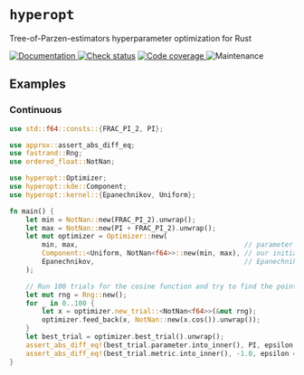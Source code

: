 # `hyperopt`

Tree-of-Parzen-estimators hyperparameter optimization for Rust

[![Documentation](https://img.shields.io/docsrs/hyperopt?style=for-the-badge)
](https://docs.rs/hyperopt)
[![Check status](https://img.shields.io/github/actions/workflow/status/eigenein/rust-hyperopt/check.yaml?style=for-the-badge)]((https://github.com/eigenein/rust-hyperopt/actions/workflows/check.yaml))
[![Code coverage](https://img.shields.io/codecov/c/github/eigenein/rust-hyperopt?style=for-the-badge)
](https://app.codecov.io/gh/eigenein/rust-hyperopt)
![Maintenance](https://img.shields.io/maintenance/yes/2024?style=for-the-badge)

## Examples

### Continuous

```rust
use std::f64::consts::{FRAC_PI_2, PI};

use approx::assert_abs_diff_eq;
use fastrand::Rng;
use ordered_float::NotNan;

use hyperopt::Optimizer;
use hyperopt::kde::Component;
use hyperopt::kernel::{Epanechnikov, Uniform};

fn main() {
    let min = NotNan::new(FRAC_PI_2).unwrap();
    let max = NotNan::new(PI + FRAC_PI_2).unwrap();
    let mut optimizer = Optimizer::new(
        min, max,                                         // parameter search range
        Component::<Uniform, NotNan<f64>>::new(min, max), // our initial guess is just as bad
        Epanechnikov,                                     // Epanechnikov kernel for the rescue 
    );

    // Run 100 trials for the cosine function and try to find the point `(π, -1)`:
    let mut rng = Rng::new();
    for _ in 0..100 {
        let x = optimizer.new_trial::<NotNan<f64>>(&mut rng);
        optimizer.feed_back(x, NotNan::new(x.cos()).unwrap());
    }
    let best_trial = optimizer.best_trial().unwrap();
    assert_abs_diff_eq!(best_trial.parameter.into_inner(), PI, epsilon = 0.2);
    assert_abs_diff_eq!(best_trial.metric.into_inner(), -1.0, epsilon = 0.01);
}
```
